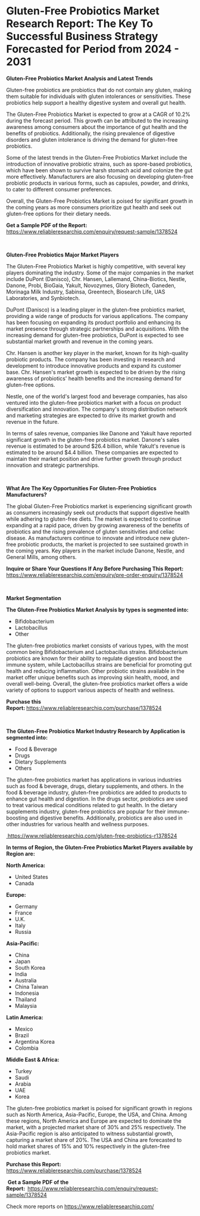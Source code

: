 <p><h1>Gluten-Free Probiotics Market Research Report: The Key To Successful Business Strategy Forecasted for Period from 2024 - 2031</h1></p><p><strong>Gluten-Free Probiotics Market Analysis and Latest Trends</strong></p>
<p><p>Gluten-free probiotics are probiotics that do not contain any gluten, making them suitable for individuals with gluten intolerances or sensitivities. These probiotics help support a healthy digestive system and overall gut health.</p><p>The Gluten-Free Probiotics Market is expected to grow at a CAGR of 10.2% during the forecast period. This growth can be attributed to the increasing awareness among consumers about the importance of gut health and the benefits of probiotics. Additionally, the rising prevalence of digestive disorders and gluten intolerance is driving the demand for gluten-free probiotics.</p><p>Some of the latest trends in the Gluten-Free Probiotics Market include the introduction of innovative probiotic strains, such as spore-based probiotics, which have been shown to survive harsh stomach acid and colonize the gut more effectively. Manufacturers are also focusing on developing gluten-free probiotic products in various forms, such as capsules, powder, and drinks, to cater to different consumer preferences.</p><p>Overall, the Gluten-Free Probiotics Market is poised for significant growth in the coming years as more consumers prioritize gut health and seek out gluten-free options for their dietary needs.</p></p>
<p><strong>Get a Sample PDF of the Report:&nbsp;</strong> <a href="https://www.reliableresearchiq.com/enquiry/request-sample/1378524">https://www.reliableresearchiq.com/enquiry/request-sample/1378524</a></p>
<p>&nbsp;</p>
<p><strong>Gluten-Free Probiotics Major Market Players</strong></p>
<p><p>The Gluten-Free Probiotics Market is highly competitive, with several key players dominating the industry. Some of the major companies in the market include DuPont (Danisco), Chr. Hansen, Lallemand, China-Biotics, Nestle, Danone, Probi, BioGaia, Yakult, Novozymes, Glory Biotech, Ganeden, Morinaga Milk Industry, Sabinsa, Greentech, Biosearch Life, UAS Laboratories, and Synbiotech.</p><p>DuPont (Danisco) is a leading player in the gluten-free probiotics market, providing a wide range of products for various applications. The company has been focusing on expanding its product portfolio and enhancing its market presence through strategic partnerships and acquisitions. With the increasing demand for gluten-free probiotics, DuPont is expected to see substantial market growth and revenue in the coming years.</p><p>Chr. Hansen is another key player in the market, known for its high-quality probiotic products. The company has been investing in research and development to introduce innovative products and expand its customer base. Chr. Hansen's market growth is expected to be driven by the rising awareness of probiotics' health benefits and the increasing demand for gluten-free options.</p><p>Nestle, one of the world's largest food and beverage companies, has also ventured into the gluten-free probiotics market with a focus on product diversification and innovation. The company's strong distribution network and marketing strategies are expected to drive its market growth and revenue in the future.</p><p>In terms of sales revenue, companies like Danone and Yakult have reported significant growth in the gluten-free probiotics market. Danone's sales revenue is estimated to be around $26.4 billion, while Yakult's revenue is estimated to be around $4.4 billion. These companies are expected to maintain their market position and drive further growth through product innovation and strategic partnerships.</p></p>
<p>&nbsp;</p>
<p><strong>What Are The Key Opportunities For Gluten-Free Probiotics Manufacturers?</strong></p>
<p><p>The global Gluten-Free Probiotics market is experiencing significant growth as consumers increasingly seek out products that support digestive health while adhering to gluten-free diets. The market is expected to continue expanding at a rapid pace, driven by growing awareness of the benefits of probiotics and the rising prevalence of gluten sensitivities and celiac disease. As manufacturers continue to innovate and introduce new gluten-free probiotic products, the market is projected to see sustained growth in the coming years. Key players in the market include Danone, Nestle, and General Mills, among others.</p></p>
<p><strong>Inquire or Share Your Questions If Any Before Purchasing This Report:</strong> <a href="https://www.reliableresearchiq.com/enquiry/pre-order-enquiry/1378524">https://www.reliableresearchiq.com/enquiry/pre-order-enquiry/1378524</a></p>
<p>&nbsp;</p>
<p><strong>Market Segmentation</strong></p>
<p><strong>The Gluten-Free Probiotics Market Analysis by types is segmented into:</strong></p>
<p><ul><li>Bifidobacterium</li><li>Lactobacillus</li><li>Other</li></ul></p>
<p><p>The gluten-free probiotics market consists of various types, with the most common being Bifidobacterium and Lactobacillus strains. Bifidobacterium probiotics are known for their ability to regulate digestion and boost the immune system, while Lactobacillus strains are beneficial for promoting gut health and reducing inflammation. Other probiotic strains available in the market offer unique benefits such as improving skin health, mood, and overall well-being. Overall, the gluten-free probiotics market offers a wide variety of options to support various aspects of health and wellness.</p></p>
<p><strong>Purchase this Report:&nbsp;</strong><a href="https://www.reliableresearchiq.com/purchase/1378524">https://www.reliableresearchiq.com/purchase/1378524</a></p>
<p>&nbsp;</p>
<p><strong>The Gluten-Free Probiotics Market Industry Research by Application is segmented into:</strong></p>
<p><ul><li>Food & Beverage</li><li>Drugs</li><li>Dietary Supplements</li><li>Others</li></ul></p>
<p><p>The gluten-free probiotics market has applications in various industries such as food & beverage, drugs, dietary supplements, and others. In the food & beverage industry, gluten-free probiotics are added to products to enhance gut health and digestion. In the drugs sector, probiotics are used to treat various medical conditions related to gut health. In the dietary supplements industry, gluten-free probiotics are popular for their immune-boosting and digestive benefits. Additionally, probiotics are also used in other industries for various health and wellness purposes.</p></p>
<p><a href="https://www.reliableresearchiq.com/gluten-free-probiotics-r1378524">&nbsp;https://www.reliableresearchiq.com/gluten-free-probiotics-r1378524</a></p>
<p><strong>In terms of Region, the Gluten-Free Probiotics Market Players available by Region are:</strong></p>
<p>
    <p> <strong> North America: </strong>
        <ul>
            <li>United States</li>
            <li>Canada</li>
        </ul>
        </p> 
    <p> <strong> Europe: </strong>
        <ul>
            <li>Germany</li>
            <li>France</li>
            <li>U.K.</li>
            <li>Italy</li>
            <li>Russia</li>
        </ul>
        </p> 
    <p> <strong> Asia-Pacific: </strong>
        <ul>
            <li>China</li>
            <li>Japan</li>
            <li>South Korea</li>
            <li>India</li>
            <li>Australia</li>
            <li>China Taiwan</li>
            <li>Indonesia</li>
            <li>Thailand</li>
            <li>Malaysia</li>
        </ul>
        </p> 
    <p> <strong> Latin America: </strong>
        <ul>
            <li>Mexico</li>
            <li>Brazil</li>
            <li>Argentina Korea</li>
            <li>Colombia</li>
        </ul>
        </p> 
    <p> <strong> Middle East & Africa: </strong>
        <ul>
            <li>Turkey</li>
            <li>Saudi</li>
            <li>Arabia</li>
            <li>UAE</li>
            <li>Korea</li>
        </ul>
    </p>
    </p>
<p><p>The gluten-free probiotics market is poised for significant growth in regions such as North America, Asia-Pacific, Europe, the USA, and China. Among these regions, North America and Europe are expected to dominate the market, with a projected market share of 30% and 25% respectively. The Asia-Pacific region is also anticipated to witness substantial growth, capturing a market share of 20%. The USA and China are forecasted to hold market shares of 15% and 10% respectively in the gluten-free probiotics market.</p></p>
<p><strong>Purchase this Report: </strong><a href="https://www.reliableresearchiq.com/purchase/1378524">https://www.reliableresearchiq.com/purchase/1378524</a></p>
<p>&nbsp;<strong>Get a Sample PDF of the Report:&nbsp;&nbsp;</strong><a href="https://www.reliableresearchiq.com/enquiry/request-sample/1378524">https://www.reliableresearchiq.com/enquiry/request-sample/1378524</a></p>
<p><strong></strong></p>
<p>Check more reports on <a href="https://www.reliableresearchiq.com/">https://www.reliableresearchiq.com/</a></p>